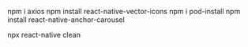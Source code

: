 npm i axios
npm install react-native-vector-icons
npm i pod-install
npm install react-native-anchor-carousel

 npx react-native clean